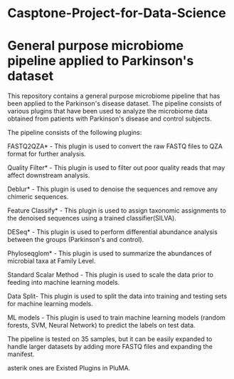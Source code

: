 # Casptone-Project-for-Data-Science
# General purpose microbiome pipeline applied to Parkinson's dataset

This repository contains a general purpose microbiome pipeline that has been applied to the Parkinson's disease dataset. The pipeline consists of various plugins that have been used to analyze the microbiome data obtained from patients with Parkinson's disease and control subjects.

The pipeline consists of the following plugins:

FASTQ2QZA* - This plugin is used to convert the raw FASTQ files to QZA format for further analysis.

Quality Filter* - This plugin is used to filter out poor quality reads that may affect downstream analysis.

Deblur* - This plugin is used to denoise the sequences and remove any chimeric sequences.

Feature Classify* - This plugin is used to assign taxonomic assignments to the denoised sequences using a trained classifier(SILVA).

DESeq* - This plugin is used to perform differential abundance analysis between the groups (Parkinson's and control).

Phyloseqglom* - This plugin is used to summarize the abundances of microbial taxa at Family Level.

Standard Scalar Method - This plugin is used to scale the data prior to feeding into machine learning models.

Data Split- This plugin is used to split the data into training and testing sets for machine learning models.

ML models - This plugin is used to train machine learning models (random forests, SVM, Neural Network) to predict the labels on test data.

The pipeline is tested on 35 samples, but it can be easily expanded to handle larger datasets by adding more FASTQ files and expanding the manifest.

asterik ones are Existed Plugins in PluMA.


